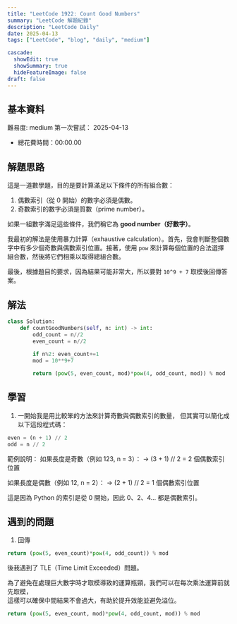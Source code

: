 ```yaml
---
title: "LeetCode 1922: Count Good Numbers"
summary: "LeetCode 解題紀錄"
description: "LeetCode Daily"
date: 2025-04-13
tags: ["LeetCode", "blog", "daily", "medium"]

cascade:
  showEdit: true
  showSummary: true
  hideFeatureImage: false
draft: false
---
```


## 基本資料

難易度: medium
第一次嘗試： 2025-04-13
- 總花費時間：00:00.00

## 解題思路

這是一道數學題，目的是要計算滿足以下條件的所有組合數：

1. 偶數索引（從 0 開始）的數字必須是偶數。
2. 奇數索引的數字必須是質數（prime number）。

如果一組數字滿足這些條件，我們稱它為 **good number（好數字）**。

我最初的解法是使用暴力計算（exhaustive calculation）。首先，我會判斷整個數字中有多少個奇數與偶數索引位置。接著，使用 `pow` 來計算每個位置的合法選擇組合數，然後將它們相乘以取得總組合數。

最後，根據題目的要求，因為結果可能非常大，所以要對 `10^9 + 7` 取模後回傳答案。


## 解法
```python
class Solution:
    def countGoodNumbers(self, n: int) -> int:
        odd_count = n//2
        even_count = n//2
        
        if n%2: even_count+=1
        mod = 10**9+7

        return (pow(5, even_count, mod)*pow(4, odd_count, mod)) % mod
```

## 學習
1. 一開始我是用比較笨的方法來計算奇數與偶數索引的數量，
但其實可以簡化成以下這段程式碼：

```python
even = (n + 1) // 2
odd = n // 2
```
範例說明：
如果長度是奇數（例如 123, n = 3）：
→ (3 + 1) // 2 = 2 個偶數索引位置

如果長度是偶數（例如 12, n = 2）：
→ (2 + 1) // 2 = 1 個偶數索引位置

這是因為 Python 的索引是從 0 開始，因此 0、2、4... 都是偶數索引。

## 遇到的問題

1. 回傳
```python
return (pow(5, even_count)*pow(4, odd_count)) % mod
```
後我遇到了 TLE（Time Limit Exceeded）問題。 
 
為了避免在處理巨大數字時才取模導致的運算瓶頸，我們可以在每次乘法運算前就先取模，  
這樣可以確保中間結果不會過大，有助於提升效能並避免溢位。
```python
return (pow(5, even_count, mod)*pow(4, odd_count, mod)) % mod
```